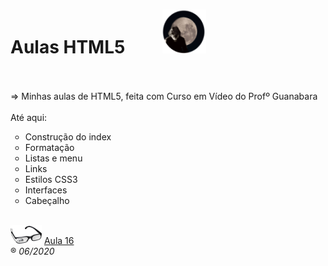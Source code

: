 <h1>Aulas HTML5&nbsp;&nbsp;&nbsp;&nbsp;&nbsp;&nbsp;&nbsp;&nbsp;&nbsp;<img src="_imagens/me_peq.png"/></h1><br/>
<br/>
=> Minhas aulas de HTML5, feita com Curso em Vídeo do Profº Guanabara<br/>
<br/>
Até aqui:
<ul type="circle">
	<li>Construção do index</li>
	<li>Formatação</li>
	<li>Listas e menu</li>
	<li>Links</li>
	<li>Estilos CSS3</li>
	<li>Interfaces</li>
	<li>Cabeçalho</li>
</ul>
<br/>

<img src="_imagens/glass-oculos-preto-min.png"/>
<a href="http://www.youtube.com/watch?v=1a5lQhBW2PI&t=67s" target="_blank">Aula 16</a>
<br/>
&reg;
<i>06/2020</i>
